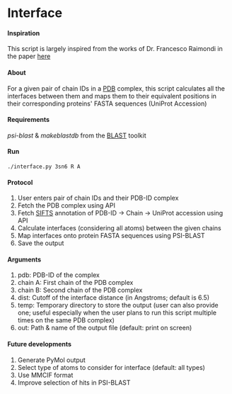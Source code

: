 # Interface

#### Inspiration
This script is largely inspired from the works of Dr. Francesco Raimondi in the paper [here](https://pubmed.ncbi.nlm.nih.gov/31160049/)

#### About
For a given pair of chain IDs in a [PDB](https://www.rcsb.org/) complex, this script calculates all the interfaces between them and maps them to their equivalent positions in their corresponding proteins' FASTA sequences (UniProt Accession)

#### Requirements
*psi-blast* & *makeblastdb* from the [BLAST](https://www.ncbi.nlm.nih.gov/books/NBK279690/) toolkit

#### Run
```
./interface.py 3sn6 R A
```

#### Protocol
1. User enters pair of chain IDs and their PDB-ID complex
2. Fetch the PDB complex using API
3. Fetch [SIFTS](https://www.ebi.ac.uk/pdbe/api/doc/sifts.html) annotation of PDB-ID -> Chain -> UniProt accession using API
4. Calculate interfaces (considering all atoms) between the given chains
5. Map interfaces onto protein FASTA sequences using PSI-BLAST
6. Save the output

#### Arguments
1. pdb: PDB-ID of the complex
2. chain A: First chain of the PDB complex
3. chain B: Second chain of the PDB complex
4. dist: Cutoff of the interface distance (in Angstroms; default is 6.5)
5. temp: Temporary directory to store the output (user can also provide one; useful especially when the user plans to run this script multiple times on the same PDB complex)
6. out: Path & name of the output file (default: print on screen)

#### Future developments
1. Generate PyMol output
2. Select type of atoms to consider for interface (default: all types)
3. Use MMCIF format
4. Improve selection of hits in PSI-BLAST
